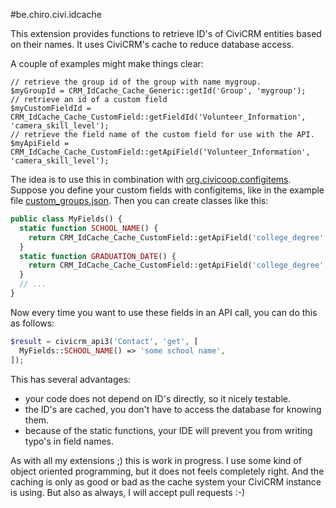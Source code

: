 #be.chiro.civi.idcache

This extension provides functions to retrieve ID's of CiviCRM entities
based on their names. It uses CiviCRM's cache to reduce database access.

A couple of examples might make things clear:

    // retrieve the group id of the group with name mygroup.
    $myGroupId = CRM_IdCache_Cache_Generic::getId('Group', 'mygroup');
    // retrieve an id of a custom field
    $myCustomFieldId = CRM_IdCache_Cache_CustomField::getFieldId('Volunteer_Information', 'camera_skill_level');
    // retrieve the field name of the custom field for use with the API.
    $myApiField = CRM_IdCache_Cache_CustomField::getApiField('Volunteer_Information', 'camera_skill_level');


The idea is to use this in combination with 
[org.civicoop.configitems](https://github.com/CiviCooP/org.civicoop.configitems).
Suppose you define your custom fields with configitems, like in the example file
[custom_groups.json](https://github.com/CiviCooP/org.civicoop.configitems/blob/master/resources_examples/custom_groups.json).
Then you can create classes like this:

```php
public class MyFields() {
  static function SCHOOL_NAME() {
    return CRM_IdCache_Cache_CustomField::getApiField('college_degree', 'school_name');
  }
  static function GRADUATION_DATE() {
    return CRM_IdCache_Cache_CustomField::getApiField('college_degree', 'graduation_date');
  }
  // ...
}
```

Now every time you want to use these fields in an API call, you can do this as follows:

```php
$result = civicrm_api3('Contact', 'get', [
  MyFields::SCHOOL_NAME() => 'some school name',
]);
```

This has several advantages:

* your code does not depend on ID's directly, so it nicely testable.
* the ID's are cached, you don't have to access the database for knowing them.
* because of the static functions, your IDE will prevent you from writing typo's in field names.

As with all my extensions ;) this is work in progress. I use some kind of object oriented programming,
but it does not feels completely right. And the caching is only as good or bad as the cache system
your CiviCRM instance is using. But also as always, I will accept pull requests :-)
